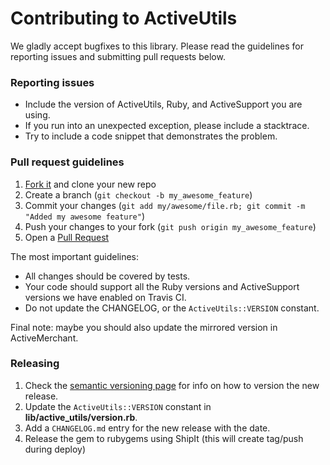 # Contributing to ActiveUtils

We gladly accept bugfixes to this library. Please read the guidelines for reporting issues and submitting pull requests below.

### Reporting issues

- Include the version of ActiveUtils, Ruby, and ActiveSupport you are using.
- If you run into an unexpected exception, please include a stacktrace.
- Try to include a code snippet that demonstrates the problem.

### Pull request guidelines

1. [Fork it](http://github.com/Shopify/active_utils/fork) and clone your new repo
2. Create a branch (`git checkout -b my_awesome_feature`)
3. Commit your changes (`git add my/awesome/file.rb; git commit -m "Added my awesome feature"`)
4. Push your changes to your fork (`git push origin my_awesome_feature`)
5. Open a [Pull Request](https://github.com/shopify/active_utils/pulls)

The most important guidelines:

- All changes should be covered by tests.
- Your code should support all the Ruby versions and ActiveSupport versions we have enabled on Travis CI.
- Do not update the CHANGELOG, or the `ActiveUtils::VERSION` constant.

Final note: maybe you should also update the mirrored version in ActiveMerchant.

### Releasing

1. Check the [semantic versioning page](http://semver.org) for info on how to version the new release.
2. Update the  `ActiveUtils::VERSION` constant in **lib/active_utils/version.rb**.
3. Add a `CHANGELOG.md` entry for the new release with the date.
4. Release the gem to rubygems using ShipIt (this will create tag/push during deploy)
